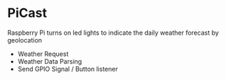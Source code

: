 # PiCast
Raspberry Pi turns on led lights to indicate the daily weather forecast by geolocation


* Weather Request
* Weather Data Parsing
* Send GPIO Signal / Button listener

